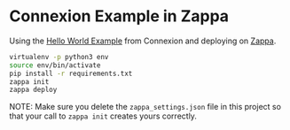 # Connexion Example in Zappa

Using the [Hello World Example](https://github.com/zalando/connexion/tree/master/examples/helloworld) from Connexion and
deploying on [Zappa](https://github.com/Miserlou/Zappa).

```bash
virtualenv -p python3 env
source env/bin/activate
pip install -r requirements.txt
zappa init
zappa deploy
```

NOTE: Make sure you delete the `zappa_settings.json` file in this project so that your
call to `zappa init` creates yours correctly. 